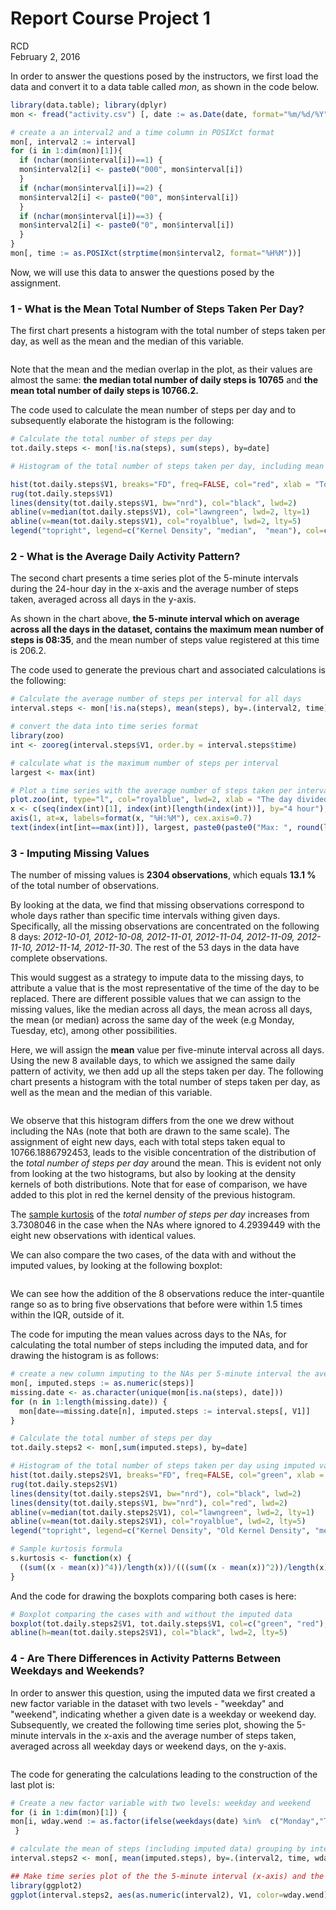 # Report Course Project 1
RCD  
February 2, 2016  

In order to answer the questions posed by the instructors, we first load the data and convert it to a data table called _mon_, as shown in the code below. 
  

```r
library(data.table); library(dplyr)
mon <- fread("activity.csv") [, date := as.Date(date, format="%m/%d/%Y")] [, interval := as.character(interval)]

# create a an interval2 and a time column in POSIXct format
mon[, interval2 := interval]
for (i in 1:dim(mon)[1]){
  if (nchar(mon$interval[i])==1) {
  mon$interval2[i] <- paste0("000", mon$interval[i])
  }
  if (nchar(mon$interval[i])==2) {
  mon$interval2[i] <- paste0("00", mon$interval[i])
  }
  if (nchar(mon$interval[i])==3) {
  mon$interval2[i] <- paste0("0", mon$interval[i])
  }
}
mon[, time := as.POSIXct(strptime(mon$interval2, format="%H%M"))] 
```

Now, we will use this data to answer the questions posed by the assignment.

### 1 - What is the Mean Total Number of Steps Taken Per Day?


The first chart presents a histogram with the total number of steps taken per day, as well as the mean and the median of this variable. 

<img src="PA1_template_files/figure-html/Code Question 1-1.png" title="" alt="" style="display: block; margin: auto;" />
  
Note that the mean and the median overlap in the plot, as their values are almost the same: **the median total number of daily steps is 10765** and **the mean total number of daily steps is 10766.2.**

The code used to calculate the mean number of steps per day and to subsequently elaborate the histogram is the following:



```r
# Calculate the total number of steps per day
tot.daily.steps <- mon[!is.na(steps), sum(steps), by=date] 

# Histogram of the total number of steps taken per day, including mean and median

hist(tot.daily.steps$V1, breaks="FD", freq=FALSE, col="red", xlab = "Total steps per day", ylim=c(0, 0.0002),main="Histogram of the Total Number of Daily Steps", mar=c(3,3,1,1))
rug(tot.daily.steps$V1)
lines(density(tot.daily.steps$V1, bw="nrd"), col="black", lwd=2)
abline(v=median(tot.daily.steps$V1), col="lawngreen", lwd=2, lty=1)
abline(v=mean(tot.daily.steps$V1), col="royalblue", lwd=2, lty=5)
legend("topright", legend=c("Kernel Density", "median",  "mean"), col=c("black", "lawngreen", "royalblue"), lwd=c(2,2,2), lty=c(1,5,1), bty="n", cex = 0.7)
```


### 2 - What is the Average Daily Activity Pattern?
  
The second chart presents a time series plot of the 5-minute intervals during the 24-hour day in the x-axis and the average number of steps taken, averaged across all days in the y-axis. 
<img src="PA1_template_files/figure-html/Code Question 2-1.png" title="" alt="" style="display: block; margin: auto;" />
  
As shown in the chart above, **the 5-minute interval which on average across all the days in the dataset, contains the maximum mean number of steps is 08:35**, and the mean number of steps value registered at this time is 206.2. 
  
The code used to generate the previous chart and associated calculations is the following: 


```r
# Calculate the average number of steps per interval for all days
interval.steps <- mon[!is.na(steps), mean(steps), by=.(interval2, time)]

# convert the data into time series format
library(zoo)
int <- zooreg(interval.steps$V1, order.by = interval.steps$time)

# calculate what is the maximum number of steps per interval
largest <- max(int)

# Plot a time series with the average number of steps taken per interval vs hour of the day. Include the maximum value of the series
plot.zoo(int, type="l", col="royalblue", lwd=2, xlab = "The day divided into 5-minute intervals", ylab = "average steps taken", main="Average Steps Taken in Each 5-minute Interval", cex.main=1.1, cex.axis=0.75, xaxt="n", mar=c(2,2,1,1), mgp=c(2.5,1,0))
x <- c(seq(index(int)[1], index(int)[length(index(int))], by="4 hour"), index(int)[length(index(int))])
axis(1, at=x, labels=format(x, "%H:%M"), cex.axis=0.7)
text(index(int[int==max(int)]), largest, paste0(paste0("Max: ", round(largest[[1]], digits=1)), paste0(", at ", format(index(int[int==max(int)]), "%H:%M"))),pos=4, cex=0.8)
```


### 3 - Imputing Missing Values

The number of missing values is **2304 observations**, which equals **13.1 %** of the total number of observations.

By looking at the data, we find that missing observations correspond to whole days rather than specific time intervals withing given days. Specifically, all the missing observations are concentrated on the following 8 days: _2012-10-01, 2012-10-08, 2012-11-01, 2012-11-04, 2012-11-09, 2012-11-10, 2012-11-14, 2012-11-30_. The rest of the 53 days in the data have complete observations. 

This would suggest as a strategy to impute data to the missing days, to attribute a value that is the most representative of the time of the day to be replaced. There are different possible values that we can assign to the missing values, like the median across all days, the mean across all days, the mean (or median) across the same day of the week (e.g Monday, Tuesday, etc), among other possibilities.

Here, we will  assign the __mean__ value per five-minute interval across all days. Using the new 8 available days, to which we assigned the same daily pattern of activity, we then add up all the steps taken per day. The following chart presents a histogram with the total number of steps taken per day, as well as the mean and the median of this variable.  

<img src="PA1_template_files/figure-html/Code Question 3-1.png" title="" alt="" style="display: block; margin: auto;" />

We observe that this histogram differs from the one we drew without including the NAs (note that both are drawn to the same scale). The assignment of eight new days, each with total steps taken equal to 10766.1886792453, leads to the visible concentration of the distribution of the _total number of steps per day_ around the mean. This is evident not only from looking at the two histograms, but also by looking at the density kernels of both distributions. Note that for ease of comparison, we have added to this plot in red the kernel density of the previous histogram.

The [sample kurtosis][1] of the _total number of steps per day_ increases from 3.7308046 in the case when the NAs where ignored to 4.2939449 with the eight new observations with identical values. 

We can also compare the two cases, of the data with and without the imputed values, by looking at the following boxplot:

<img src="PA1_template_files/figure-html/Boxplot Question 3-1.png" title="" alt="" style="display: block; margin: auto;" />
  
We can see how the addition of the 8 observations reduce the inter-quantile range so as to bring five observations that before were within 1.5 times within the IQR,  outside of it.
  
The code for imputing the mean values across days to the NAs, for calculating the total number of steps including the imputed data, and for drawing the histogram is as follows:

```r
# create a new column imputing to the NAs per 5-minute interval the average across all days
mon[, imputed.steps := as.numeric(steps)]
missing.date <- as.character(unique(mon[is.na(steps), date]))
for (n in 1:length(missing.date)) {
  mon[date==missing.date[n], imputed.steps := interval.steps[, V1]]
}

# Calculate the total number of steps per day
tot.daily.steps2 <- mon[,sum(imputed.steps), by=date] 

# Histogram of the total number of steps taken per day using imputed values to the former NAs,  including mean and median
hist(tot.daily.steps2$V1, breaks="FD", freq=FALSE, col="green", xlab = "Total steps per day", ylim=c(0, 0.0002), main="Histogram of the Total Number of Daily Steps (NAs replaced)", mar=c(3,3,1,1))
rug(tot.daily.steps2$V1)
lines(density(tot.daily.steps2$V1, bw="nrd"), col="black", lwd=2)
lines(density(tot.daily.steps$V1, bw="nrd"), col="red", lwd=2)
abline(v=median(tot.daily.steps2$V1), col="lawngreen", lwd=2, lty=1)
abline(v=mean(tot.daily.steps2$V1), col="royalblue", lwd=2, lty=5)
legend("topright", legend=c("Kernel Density", "Old Kernel Density", "median",  "mean"), col=c("black", "red", "lawngreen", "royalblue"), lwd=c(2,2,2,2), lty=c(1,1,5,1), bty="n", cex = 0.7)

# Sample kurtosis formula
s.kurtosis <- function(x) {
  ((sum((x - mean(x))^4))/length(x))/(((sum((x - mean(x))^2))/length(x))^2)
}
```
  
And the code for drawing the boxplots comparing both cases is here:

```r
# Boxplot comparing the cases with and without the imputed data
boxplot(tot.daily.steps2$V1, tot.daily.steps$V1, col=c("green", "red"), names=c("With imputed data","Without imputed data"), ylab="Total steps per day", main="Boxplot Comparing Both Cases")
abline(h=mean(tot.daily.steps2$V1), col="black", lwd=2, lty=5)
```
  
### 4 - Are There Differences in Activity Patterns Between Weekdays and Weekends?

In order to answer this question, using the imputed data we first created a new factor variable in the dataset with two levels - "weekday" and "weekend", indicating whether a given date is a weekday or weekend day. Subsequently, we created the following time series plot, showing the 5-minute intervals in the x-axis and the average number of steps taken, averaged across all weekday days or weekend days, on the y-axis.
  
<img src="PA1_template_files/figure-html/Code Question 4-1.png" title="" alt="" style="display: block; margin: auto;" />

The code for generating the calculations leading to the construction of the last plot is: 
  

```r
# Create a new factor variable with two levels: weekday and weekend
for (i in 1:dim(mon)[1]) {
mon[i, wday.wend := as.factor(ifelse(weekdays(date) %in%  c("Monday","Tuesday","Wednesday","Thursday","Friday"), "weekday", "weekend"))]
 }

# calculate the mean of steps (including imputed data) grouping by interval and the new weekday-weekend variable (called here "wday.wend")
interval.steps2 <- mon[, mean(imputed.steps), by=.(interval2, time, wday.wend)]

## Make time series plot of the the 5-minute interval (x-axis) and the average number of steps taken, averaged across all weekday days or weekend days (y-axis)
library(ggplot2)
ggplot(interval.steps2, aes(as.numeric(interval2), V1, color=wday.wend)) + facet_grid(wday.wend ~ . ) + geom_line() +  xlab("A day divided into 5-minute intervals ") + ylab("average number of steps per interval") + ggtitle("Average Steps Taken per Interval: Weekday vs Weekend") + theme(legend.position = "none", plot.title = element_text(size=12, face="bold"))
```
  

[1]: https://en.wikipedia.org/wiki/Kurtosis 
